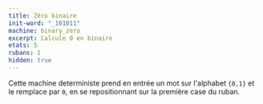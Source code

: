 ```yaml
---
title: Zéro binaire
init-word: "_101011"
machine: binary_zero
excerpt: Calcule 0 en binaire
etats: 5
rubans: 1
hidden: true
---
```

Cette machine deterministe prend en entrée un mot sur l'alphabet `{0,1}` et le remplace par `0`, en se repositionnant sur la première case du ruban.
 
